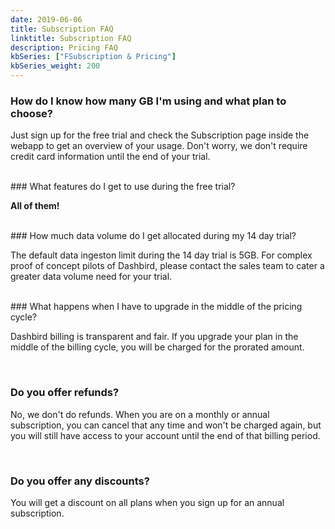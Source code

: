 ```yaml
---
date: 2019-06-06
title: Subscription FAQ
linktitle: Subscription FAQ
description: Pricing FAQ
kbSeries: ["FSubscription & Pricing"]
kbSeries_weight: 200
---
```


### How do I know how many GB I'm using and what plan to choose?

Just sign up for the free trial and check the Subscription page inside the webapp to get an overview of your usage. Don't worry, we don't require credit card information until the end of your trial.

<br>
### What features do I get to use during the free trial?

**All of them!**

<br>
### How much data volume do I get allocated during my 14 day trial?

The default data ingeston limit during the 14 day trial is 5GB. For complex proof of concept pilots of Dashbird, please contact the sales team to cater a greater data volume need for your trial.

<br>
### What happens when I have to upgrade in the middle of the pricing cycle?

Dashbird billing is transparent and fair. If you upgrade your plan in the middle of the billing cycle, you will be charged for the prorated amount.

<br>

### Do you offer refunds?

No, we don't do refunds. When you are on a monthly or annual subscription, you can cancel that any time and won't be charged again, but you will still have access to your account until the end of that billing period.

<br>

### Do you offer any discounts?

You will get a discount on all plans when you sign up for an annual subscription.
